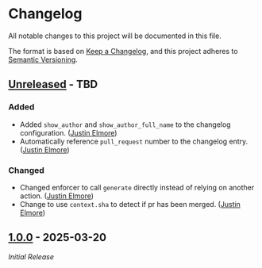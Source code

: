 # Changelog

All notable changes to this project will be documented in this file.

The format is based on [Keep a Changelog](https://keepachangelog.com/en/1.1.0/),
and this project adheres to [Semantic Versioning](https://semver.org/spec/v2.0.0.html).

## [Unreleased] - TBD

### Added

- Added `show_author` and `show_author_full_name` to the changelog configuration. ([Justin Elmore](https://github.com/jelmore1674))
- Automatically reference `pull_request` number to the changelog entry. ([Justin Elmore](https://github.com/jelmore1674))

### Changed

- Changed enforcer to call `generate` directly instead of relying on another action. ([Justin Elmore](https://github.com/jelmore1674))
- Change to use `context.sha` to detect if pr has been merged. ([Justin Elmore](https://github.com/jelmore1674))

## [1.0.0] - 2025-03-20

_Initial Release_


[Unreleased]: https://github.com/jelmore1674/build-changelog/releases/tag/vUnreleased
[1.0.0]: https://github.com/jelmore1674/build-changelog/releases/tag/v1.0.0